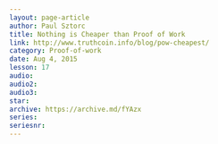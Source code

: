 ```yaml
---
layout: page-article
author: Paul Sztorc
title: Nothing is Cheaper than Proof of Work
link: http://www.truthcoin.info/blog/pow-cheapest/
category: Proof-of-work
date: Aug 4, 2015
lesson: 17
audio: 
audio2: 
audio3: 
star: 
archive: https://archive.md/fYAzx
series: 
seriesnr: 
---
```

